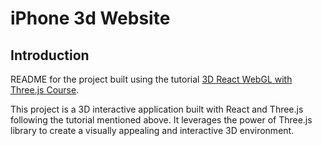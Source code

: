 # iPhone 3d Website

## Introduction

 README for the project built using the tutorial [3D React WebGL with Three.js Course](https://www.freecodecamp.org/news/3d-react-webgi-threejs-course/).

This project is a 3D interactive application built with React and Three.js following the tutorial mentioned above. It leverages the power of Three.js library to create a visually appealing and interactive 3D environment.